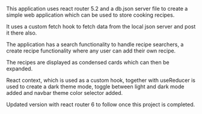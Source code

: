 This application uses react router 5.2 and a db.json server file to create a simple web application which can be used to store cooking recipes. 

It uses a custom fetch hook to fetch data from the local json server and post it there also. 

The application has a search functionality to handle recipe searchers, a create recipe functionality where any user can add their own recipe. 

The recipes are displayed as condensed cards which can then be expanded. 

React context, which is used as a custom hook, together with useReducer is used to create a dark theme mode, toggle between light and dark mode added and navbar theme color selector added. 

Updated version with react router 6 to follow once this project is completed. 


